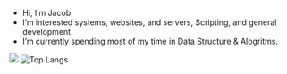 - Hi, I’m Jacob
- I’m interested systems, websites, and servers, Scripting, and general development. 
- I’m currently spending most of my time in Data Structure & Alogritms. 
<!---
jsacob/jsacob is a ✨ special ✨ repository because its `README.md` (this file) appears on your GitHub profile.
You can click the Preview link to take a look at your changes.
--->
![](https://leetcard.jacoblin.cool/jsacob?theme=light,unicorn) ![Top Langs](https://github-readme-stats.vercel.app/api/top-langs/?username=jsacob&hide_progress=true)
